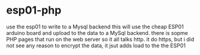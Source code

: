 # esp01-php
use the esp01 to write to a Mysql backend
this will use the cheap ESP01 arduino board and upload to the data to a MySql backend.
there is sopme PHP pages that run on the web server so it all talks http.
it do https, but i did not see any reason to encrypt the data, it jsut adds load to the the ESP01
